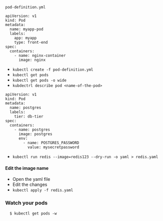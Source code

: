 `pod-definition.yml`

```
apiVersion: v1
kind: Pod
metadata:
  name: myapp-pod
  labels:
    app: myapp
    type: front-end
spec:
  containers:
    - name: nginx-container
      image: nginx

```

* `kubectl create -f pod-definition.yml`
* `kubectl get pods`
* `kubectl get pods -o wide`
* `kubdectrl describe pod <name-of-the-pod>`

```
apiVersion: v1
kind: Pod
metadata:
  name: postgres
  labels:
    tier: db-tier
spec:
  containers:
    - name: postgres
      image: postgres
      env:
        - name: POSTGRES_PASSWORD
          value: mysecretpassword

```

* `kubectl run redis --image=redis123 --dry-run -o yaml > redis.yaml`

#### Edit the image name
* Open the yaml file
* Edit the changes
* `kubectl apply -f redis.yaml`

### Watch your pods

```
  $ kubectl get pods -w
```